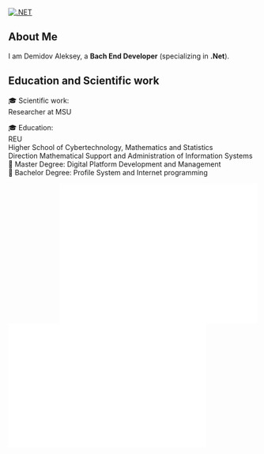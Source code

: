 [![.NET](https://img.shields.io/badge/--512BD4?logo=.net&logoColor=ffffff)](https://dotnet.microsoft.com/)

## About Me
I am Demidov Aleksey, a **Bach End Developer** (specializing in **.Net**).

## Education and Scientific work  
🎓 Scientific work:  
Researcher at MSU

🎓 Education:  
REU  
Higher School of Cybertechnology, Mathematics and Statistics  
Direction Mathematical Support and Administration of Information Systems  
🥇 Master Degree: Digital Platform Development and Management  
🥈 Bachelor Degree: Profile System and Internet programming


<img align="right" src="/metrics.plugin.leetcode.svg" alt="Metrics" width="400">
<img align="left" src="/general.svg" alt="Metrics" width="400">
